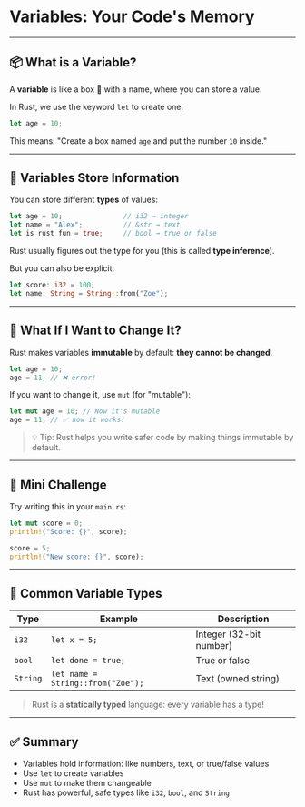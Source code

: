 # Variables: Your Code's Memory

---

## 📦 What is a Variable?

A **variable** is like a box 🧰 with a name, where you can store a value.

In Rust, we use the keyword `let` to create one:

```rust
let age = 10;
```

This means:
"Create a box named `age` and put the number `10` inside."

---

## 🧠 Variables Store Information

You can store different **types** of values:

```rust
let age = 10;               // i32 → integer
let name = "Alex";          // &str → text
let is_rust_fun = true;     // bool → true or false
```

Rust usually figures out the type for you (this is called **type inference**).

But you can also be explicit:

```rust
let score: i32 = 100;
let name: String = String::from("Zoe");
```

---

## 🔄 What If I Want to Change It?

Rust makes variables **immutable** by default: **they cannot be changed**.

```rust
let age = 10;
age = 11; // ❌ error!
```

If you want to change it, use `mut` (for "mutable"):

```rust
let mut age = 10; // Now it's mutable
age = 11; // ✅ now it works!
```

> 💡 Tip: Rust helps you write safer code by making things immutable by default.

---

## 🧪 Mini Challenge

Try writing this in your `main.rs`:

```rust
let mut score = 0;
println!("Score: {}", score);

score = 5;
println!("New score: {}", score);
```

---

## 🧠 Common Variable Types

| Type     | Example                           | Description             |
| -------- | --------------------------------- | ----------------------- |
| `i32`    | `let x = 5;`                      | Integer (32-bit number) |
| `bool`   | `let done = true;`                | True or false           |
| `String` | `let name = String::from("Zoe");` | Text (owned string)     |

> Rust is a **statically typed** language: every variable has a type!

---

## ✅ Summary

- Variables hold information: like numbers, text, or true/false values
- Use `let` to create variables
- Use `mut` to make them changeable
- Rust has powerful, safe types like `i32`, `bool`, and `String`

